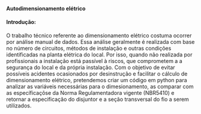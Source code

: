 #### Autodimensionamento elétrico

#### Introdução: 
O trabalho técnico referente ao dimensionamento elétrico costuma ocorrer por análise manual de dados. Essa análise geralmente é realizada com base no número de circuitos, métodos de instalação e outras condições identificadas na planta elétrica do local. Por isso, quando não realizada por profissionais a instalação está passível à riscos, que comprometem a a segurança do local e da própria instalação. Com o objetivo de evitar possíveis acidentes ocasionados por desinstrução e facilitar o cálculo de dimensionamento elétrico, pretendemos criar um código em python para analizar as variáveis necessárias para o dimesionamento, as comparar com as específicaçõse da Norma Regulamentadora vigente (NBR5410) e retornar a especificação do disjuntor e a seção transversal do fio a serem utilizados.

